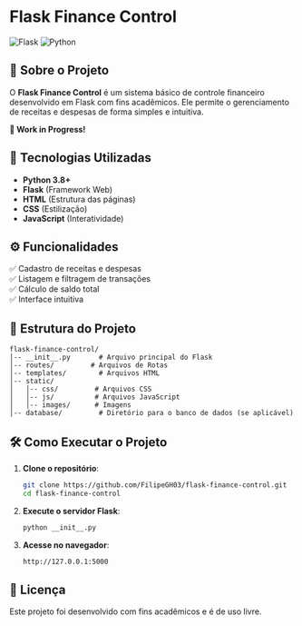 # Flask Finance Control

![Flask](https://img.shields.io/badge/Flask-1.1.2-blue.svg)
![Python](https://img.shields.io/badge/Python-3.8%2B-green.svg)

## 📌 Sobre o Projeto
O **Flask Finance Control** é um sistema básico de controle financeiro desenvolvido em Flask com fins acadêmicos. Ele permite o gerenciamento de receitas e despesas de forma simples e intuitiva. 

**🚧 Work in Progress!**
## 🚀 Tecnologias Utilizadas
- **Python 3.8+**
- **Flask** (Framework Web)
- **HTML** (Estrutura das páginas)
- **CSS** (Estilização)
- **JavaScript** (Interatividade)

## ⚙️ Funcionalidades
✅ Cadastro de receitas e despesas  
✅ Listagem e filtragem de transações  
✅ Cálculo de saldo total  
✅ Interface intuitiva  

## 📂 Estrutura do Projeto
```
flask-finance-control/
│-- __init__.py       # Arquivo principal do Flask
│-- routes/         # Arquivos de Rotas
│-- templates/        # Arquivos HTML
│-- static/
│   │-- css/         # Arquivos CSS
│   │-- js/          # Arquivos JavaScript
│   │-- images/      # Imagens
│-- database/         # Diretório para o banco de dados (se aplicável)
```

## 🛠️ Como Executar o Projeto
1. **Clone o repositório**:
   ```bash
   git clone https://github.com/FilipeGH03/flask-finance-control.git
   cd flask-finance-control
   ```

2. **Execute o servidor Flask**:
   ```bash
   python __init__.py
   ```

3. **Acesse no navegador**:
   ```bash
   http://127.0.0.1:5000
   ```


## 📝 Licença
Este projeto foi desenvolvido com fins acadêmicos e é de uso livre. 
